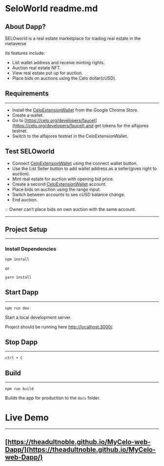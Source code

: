 # SeloWorld readme.md

## About Dapp?

SELOworld is a real estate marketplace for trading real estate in the metaverse 

Its features include:

- List wallet address and receive minting rights.
- Auction real estate NFT.
- View real estate put up for auction.
- Place bids on auctions using the Celo dollar(cUSD).

## Requirements

---

- Install the [CeloExtensionWallet](https://chrome.google.com/webstore/detail/celoextensionwallet/kkilomkmpmkbdnfelcpgckmpcaemjcdh?hl=en) from the Google Chrome Store.
- Create a wallet.
- Go to [https://celo.org/developers/faucet](https://celo.org/developers/faucet) and get tokens for the alfajores testnet.
- Switch to the alfajores testnet in the CeloExtensionWallet.

## Test SELOworld

- Connect [CeloExtensionWallet](https://chrome.google.com/webstore/detail/celoextensionwallet/kkilomkmpmkbdnfelcpgckmpcaemjcdh?hl=en) using the connect wallet button.
- Use the List Seller button to add wallet address as a seller(gives right to auction).
- Mint real estate for auction with opening bid price.
- Create a second [CeloExtensionWallet](https://chrome.google.com/webstore/detail/celoextensionwallet/kkilomkmpmkbdnfelcpgckmpcaemjcdh?hl=en) account.
- Place bids on auction using the range input.
- Switch between accounts to see cUSD balance change.
- End auction.

<aside>
💡 Owner can’t place bids on own auction with the same account.

</aside>

---

## **Project Setup**

---

### **Install Dependencies**

`npm install`

or

`yarn install`

## Start Dapp

---

`npm run dev`

Start a local development server.

Project should be running here [http://localhost:3000/](http://localhost:3000/).

## Stop Dapp

---

`ctrl + C`

## Build

---

`npm run build`

Builds the app for production to the `docs` folder.

# Live Demo

---

## [https://theadultnoble.github.io/MyCelo-web-Dapp/](https://theadultnoble.github.io/MyCelo-web-Dapp/)

